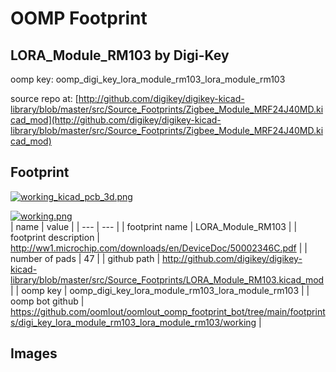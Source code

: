 # OOMP Footprint  
## LORA_Module_RM103  by Digi-Key  
  
oomp key: oomp_digi_key_lora_module_rm103_lora_module_rm103  
  
source repo at: [http://github.com/digikey/digikey-kicad-library/blob/master/src/Source_Footprints/Zigbee_Module_MRF24J40MD.kicad_mod](http://github.com/digikey/digikey-kicad-library/blob/master/src/Source_Footprints/Zigbee_Module_MRF24J40MD.kicad_mod)  
## Footprint  
  
[![working_kicad_pcb_3d.png](working_kicad_pcb_3d_600.png)](working_kicad_pcb_3d.png)  
  
[![working.png](working_600.png)](working.png)  
| name | value | 
| --- | --- | 
| footprint name | LORA_Module_RM103 | 
| footprint description | http://ww1.microchip.com/downloads/en/DeviceDoc/50002346C.pdf | 
| number of pads | 47 | 
| github path | http://github.com/digikey/digikey-kicad-library/blob/master/src/Source_Footprints/LORA_Module_RM103.kicad_mod | 
| oomp key | oomp_digi_key_lora_module_rm103_lora_module_rm103 | 
| oomp bot github | https://github.com/oomlout/oomlout_oomp_footprint_bot/tree/main/footprints/digi_key_lora_module_rm103_lora_module_rm103/working | 
## Images  
